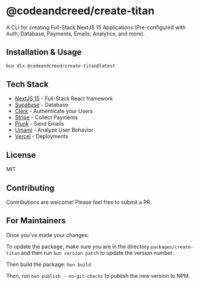 # @codeandcreed/create-titan

A CLI for creating Full-Stack NextJS 15 Applications (Pre-configured with Auth, Database, Payments, Emails, Analytics, and more).

## Installation & Usage
```bash
bun dlx @codeandcreed/create-titan@latest
```

## Tech Stack

- [NextJS 15](https://nextjs.org/) - Full-Stack React framework
- [Supabase](https://supabase.com/) - Database
- [Clerk](https://clerk.com/) - Authenticate your Users
- [Stripe](https://stripe.com/) - Collect Payments
- [Plunk](https://useplunk.com/) - Send Emails
- [Umami](https://umami.is/) - Analyze User Behavior
- [Vercel](https://vercel.com/) - Deployments

## License

MIT 

## Contributing

Contributions are welcome! Please feel free to submit a PR.

## For Maintainers

Once you've made your changes:

To update the package, make sure you are in the directory `packages/create-titan` and then run `bun version patch` to update the version number.

Then build the package: `bun build`

Then, run `bun publish --no-git-checks` to publish the new version to NPM.
